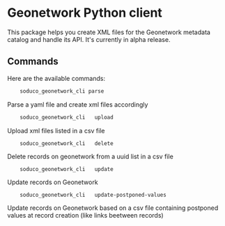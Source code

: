 # Geonetwork Python client

This package helps you create XML files for the Geonetwork metadata catalog and handle its API.
It's currently in alpha release.

## Commands

Here are the available commands:


```bash
    soduco_geonetwork_cli parse
```
Parse a yaml file and create xml files accordingly

```bash
    soduco_geonetwork_cli   upload
```
Upload xml files listed in a csv file

```bash
    soduco_geonetwork_cli   delete
```
Delete records on geonetwork from a uuid list in a csv file
```
    soduco_geonetwork_cli   update
```
Update records on Geonetwork
```
    soduco_geonetwork_cli   update-postponed-values
```
Update records on Geonetwork based on a csv file containing postponed values at record creation (like links beetween records)